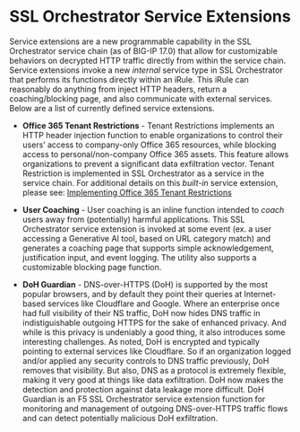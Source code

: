# SSL Orchestrator Service Extensions

Service extensions are a new programmable capability in the SSL Orchestrator service chain (as of BIG-IP 17.0) that allow for customizable behaviors on decrypted HTTP traffic directly from within the service chain. Service extensions invoke a new *internal* service type in SSL Orchestrator that performs its functions directly within an iRule. This iRule can reasonably do anything from inject HTTP headers, return a coaching/blocking page, and also communicate with external services. Below are a list of currently defined service extensions.

* **Office 365 Tenant Restrictions** - Tenant Restrictions implements an HTTP header injection function to enable organizations to control their users’ access to company-only Office 365 resources, while blocking access to personal/non-company Office 365 assets. This feature allows organizations to prevent a significant data exfiltration vector. Tenant Restriction is implemented in SSL Orchestrator as a service in the service chain. For additional details on this *built-in* service extension, please see: [Implementing Office 365 Tenant Restrictions](https://clouddocs.f5.com/sslo-deployment-guide/sslo-10/chapter4/page4.14.html)

* **User Coaching** - User coaching is an inline function intended to *coach* users away from (potentially) harmful applications. This SSL Orchestrator service extension is invoked at some event (ex. a user accessing a Generative AI tool, based on URL category match) and generates a coaching page that supports simple acknowledgement, justification input, and event logging. The utility also supports a customizable blocking page function.

* **DoH Guardian** - DNS-over-HTTPS (DoH) is supported by the most popular browsers, and by default they point their queries at Internet-based services like Cloudflare and Google. Where an enterprise once had full visibility of their NS traffic, DoH now hides DNS traffic in indistiguishable outgoing HTTPS for the sake of enhanced privacy. And while is this privacy is undeniably a good thing, it also introduces some interesting challenges. As noted, DoH is encrypted and typically pointing to external services like Cloudflare. So if an organization logged and/or applied any security controls to DNS traffic previously, DoH removes that visibility. But also, DNS as a protocol is extremely flexible, making it very good at things like data exfiltration. DoH now makes the detection and protection against data leakage more difficult. DoH Guardian is an F5 SSL Orchestrator service extension function for monitoring and management of outgoing DNS-over-HTTPS traffic flows and can detect potentially malicious DoH exfiltration.

